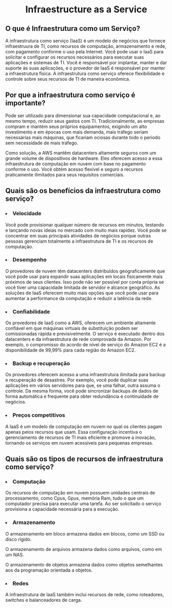 <h1 align="center">Infraestructure as a Service</h1>

<h2>O que é Infraestrutura como um Serviço?</h2>

A infraestrutura como serviço (IaaS) é um modelo de negócios que fornece infraestruura de TI, como recursos de computação, armazenamento e rede, com pagamento conforme o uso pela Internet. Você pode usar o IaaS para solicitar e configurar os recursos necessários para executar suas aplicações e sistemas de TI. Você é responsável por implantar, manter e dar suporte às suas aplicações, e o provedor de IaaS é responsável por manter a infraestrutura física. A infraestrutura como serviço oferece flexibilidade e controle sobre seus recursos de TI de maneira econômica.

<h2>Por que a infraestrutura como serviço é importante?</h2>

Pode ser utilizado para dimensionar sua capacidade computacional e, ao mesmo tempo, reduzir seus gastos com TI. Tradicionalmente, as empresas compram e mantém seus próprios equipamentos, exigindo um alto investimento e em épocas com mais demanda, mais tráfego seriam necessárias mais máquinas, que ficariam ociosas durante todo o periodo sem necessidade de mais tráfego.

Como solução, a AWS mantêm datacenters altamente seguros com um grande volume de dispositivos de hardware. Eles oferecem acesso a essa infraestrutura de computação em nuvem com base no pagamento conforme o uso. Você obtém acesso flexível e seguro a recursos praticamente ilimitados para seus requisitos comerciais.

<h2>Quais são os benefícios da infraestrutura como serviço?</h2>

<h3><li>Velocidade</h3>

Você pode provisionar qualquer número de recursos em minutos, testando e lançando novas ideias no mercado com muito mais rapidez. Você pode se concentrar em suas principais atividades de negócios porque outras pessoas gerenciam totalmente a infraestrutura de TI e os recursos de computação.

<h3><li>Desempenho</h3>

O provedores de nuvem têm datacenters distribuídos geograficamente que você pode usar para expandir suas aplicações em locais fisicamente mais próximos de seus clientes. Isso pode não ser possível por conta própria se você tiver uma capacidade limitada de servidor e alcance geográfico. As soluções de IaaS oferecem muito mais opções que você pode usar para aumentar a performance da computação e reduzir a latência da rede.

<h3><li>Confiabilidade</h3>

Os provedores de IaaS como a AWS, oferecem um ambiente altamente confiável em que máquinas virtuais de substituição podem ser comissionadas rápida e previsivelmente. O serviço é executado dentro dos datacenters e da infraestrutura de rede comprovada da Amazon. Por exemplo, o compromisso do acordo de nível de serviço do Amazon EC2 é a disponibilidade de 99,99% para cada região do Amazon EC2.

<h3><li>Backup e recuperação</h3>

Os provedores oferecem acesso a uma infraestrutura ilimitada para backup e recuperação de desastres. Por exemplo, você pode duplicar suas aplicações em vários servidores para que, se uma falhar, outra assuma o controle. Da mesma forma, você pode sincronizar backups de dados de forma automática e frequente para obter redundância e continuidade de negócios.

<h3><li>Preços competitivos</h3>

A IaaS é um modelo de computação em nuvem no qual os clientes pagam apenas pelos recursos que usam. Essa configuração incentiva o gerenciamento de recursos de TI mais eficiente e promove a inovação, tornando os serviços em nuvem acessíveis para pequenas empresas.

<h2>Quais são os tipos de recursos de infraestrutura como serviço?</h2>

<h3><li>Computação</h3>

Os recursos de computação em nuvem possuem unidades centrais de processamento, como Cpus, Gpus, memória Ram, tudo o que um computador precisa para executar uma tarefa. Ao ser solicitado o serviço provisiona a capacidade necessária para a execução.

<h3><li>Armazenamento</h3>

O armazenamento em bloco armazena dados em blocos, como um SSD ou disco rígido.

O armazenamento de arquivos armazena dados como arquivos, como em um NAS.

O armazenamento de objetos armazena dados como objetos semelhantes aos da programação orientada a objetos.

<h3><li>Redes</h3>

A infraestrutura de IaaS também inclui recursos de rede, como roteadores, switches e balanceadores de carga.